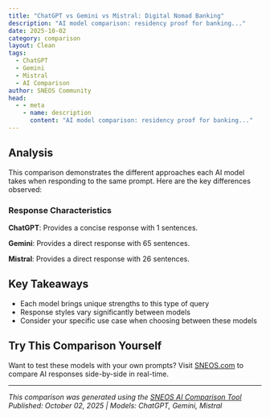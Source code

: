 ```yaml
---
title: "ChatGPT vs Gemini vs Mistral: Digital Nomad Banking"
description: "AI model comparison: residency proof for banking..."
date: 2025-10-02
category: comparison
layout: Clean
tags:
  - ChatGPT
  - Gemini
  - Mistral
  - AI Comparison
author: SNEOS Community
head:
  - - meta
    - name: description
      content: "AI model comparison: residency proof for banking..."
---
```


<ChatComparison
  title="ChatGPT vs Gemini vs Mistral: Digital Nomad Banking"
  prompt="residency proof for banking"
  :responses='{
    "ChatGPT": "Error calling OpenAI API.",
    "Gemini": "Okay, let\u0027s break down what constitutes proof of residency for banking purposes. Banks need to verify your address to comply with regulations like the Bank Secrecy Act and Know Your Customer (KYC) rules.  They need to be sure you are who you say you are and where you say you live.\n\n**Commonly Accepted Documents:**\n\nThe *best* documents are usually official and recent (within the last 3 months is generally preferred, though some banks might accept older documents). Here\u0027s a list of the most common and reliable options:\n\n*   **Utility Bill:**\n    *   **What it is:** A bill for a service like electricity, gas, water, internet, or cable TV.\n    *   **Important:**  It *must* be in your name (or, in some cases, a joint account with a spouse/partner).  A bill in a roommate\u0027s name won\u0027t work.  Often, a *physical* bill is required, but some banks may accept online statements you can print, but not a simple screenshot of a bill on your phone.\n    *   **Tips:** Use the most recent bill possible.\n\n*   **Bank Statement:**\n    *   **What it is:** A statement from another bank or financial institution.\n    *   **Important:** It has to show your name and current address.  If you\u0027re opening your *first* bank account, this won\u0027t be an option.\n\n*   **Credit Card Statement:**\n    *   **What it is:** A statement from a credit card company.\n    *   **Important:** Similar to a bank statement, it needs your name and address.\n\n*   **Driver\u0027s License or State-Issued ID Card:**\n    *   **What it is:** Government-issued identification.\n    *   **Important:** While widely accepted, some banks may *not* accept it *as the sole proof of residency* if the address on the ID doesn\u0027t match the address you\u0027re providing for the account. It\u0027s usually best if it does match. Some banks may require this in addition to another residency proof item.\n\n*   **Lease Agreement (Rental Agreement):**\n    *   **What it is:** A legally binding contract between you and your landlord.\n    *   **Important:** It must be a current, valid lease agreement.  It needs to show your name, the landlord\u0027s name (or property management company), the property address, and the lease dates.\n\n*   **Mortgage Statement:**\n    *   **What it is:** A statement from your mortgage lender.\n    *   **Important:** If you own your home, this is a good option.\n\n*   **Property Tax Bill:**\n    *   **What it is:** A bill for property taxes.\n    *   **Important:** Needs to show your name and the property address.\n\n*   **Official Government Correspondence:**\n    *   **What it is:** Mail from a government agency (federal, state, or local).\n    *   **Examples:**  Tax refund notice, Social Security statement, jury duty summons, or anything from the DMV (Department of Motor Vehicles) *other* than your driver\u0027s license itself.\n    *   **Important:** The correspondence must be recent and clearly show your name and address.\n\n**Important Considerations and Potential Issues:**\n\n*   **Matching Names:**  The name on the document *must* match the name you\u0027re using to open the bank account. If you\u0027ve recently changed your name (marriage, divorce, etc.), you\u0027ll need to provide documentation of the name change (marriage certificate, divorce decree, court order).\n*   **P.O. Boxes:**  A P.O. Box is *not* a valid proof of residency. Banks need your physical street address.\n*   **Online vs. Physical Documents:**  While some banks accept printed online statements, others require original, physical documents mailed to you. *Always check with the bank directly.*\n*   **Age of Documents:**  Most banks require documents to be recent, usually within the last 3 months.\n*   **Specific Bank Requirements:**  *Every bank has its own specific policies.*  It\u0027s absolutely crucial to check with the bank you\u0027re opening an account with to confirm exactly what documents they will accept.  Call them, visit their website, or ask in person.\n*   **If You Live With Someone Else:** This can be tricky.\n    *   **If you are on the lease/mortgage/utility bills:**  Then you can use those as proof.\n    *   **If you are *not* on those documents:**  You may need a notarized letter from the person whose name *is* on the documents, stating that you live at the address. The bank may also require a copy of that person\u0027s ID and proof of residency. This is more common with smaller, local banks.\n\n**Example Scenario:**\n\nLet\u0027s say you\u0027re opening a new checking account at a national bank.  You\u0027ve recently moved.  You could use:\n\n1.  **Your current driver\u0027s license** *if* it shows your new address *AND* a recent (within 3 months) **utility bill** in your name for your new address.\n2.  *OR* Your current driver\u0027s license (even if it has your old address) *AND* a copy of your **signed lease agreement** for your new apartment.\n3. *OR* a printed copy of your bank statement from another bank which shows your current address along with your current driver\u0027s license.\n\n**In summary, the best approach is to:**\n\n1.  **Contact the bank directly** and ask them for a list of acceptable documents for proof of residency.\n2.  **Gather the required documents** that meet their criteria.\n3.  **Make sure the documents are recent, in your name, and show your current physical address.**\n\nBy doing these things, you\u0027ll minimize the risk of delays or issues when opening your bank account. Good luck!\n",
    "Mistral": "To open a bank account or apply for certain banking services, you may be required to provide proof of residency. The specific documents accepted can vary by bank and country, but generally, the following are commonly accepted forms of residency proof:\n\n1. **Utility Bills**: Recent utility bills (electricity, water, gas, internet) in your name, showing your current address.\n2. **Rental Agreement**: A lease or rental agreement that includes your name and current address.\n3. **Mortgage Statement**: A mortgage statement or deed of sale for your property.\n4. **Bank Statements**: Recent bank statements showing your current address.\n5. **Government-Issued Documents**: Documents such as a driver\u0027s license, voter registration card, or tax documents that include your current address.\n6. **Employment Letter**: A letter from your employer confirming your address.\n7. **Insurance Documents**: Insurance policies or statements that include your current address.\n8. **School Records**: For students, a letter from your school or university confirming your address.\n9. **Post Office Box**: In some cases, a post office box may be accepted if it is linked to a physical address.\n\n### Tips for Providing Residency Proof:\n- **Recent Documents**: Ensure that the documents are recent, typically within the last 3-6 months.\n- **Original Copies**: Banks often require original documents or certified copies.\n- **Consistency**: Make sure the address on your residency proof matches the address you provide on your application.\n- **Multiple Documents**: Sometimes, banks may require more than one form of residency proof.\n\n### Additional Considerations:\n- **International Students/Expats**: If you are an international student or expat, you may need to provide additional documentation, such as a student visa or work permit.\n- **Temporary Addresses**: If you are using a temporary address, be prepared to explain your situation and provide additional documentation if needed.\n\nAlways check with the specific bank for their exact requirements, as they can vary."
  }'
  published-date="08:55"
/>

## Analysis

This comparison demonstrates the different approaches each AI model takes when responding to the same prompt. Here are the key differences observed:

### Response Characteristics

**ChatGPT**: Provides a concise response with 1 sentences. 

**Gemini**: Provides a direct response with 65 sentences. 

**Mistral**: Provides a direct response with 26 sentences. 

## Key Takeaways

- Each model brings unique strengths to this type of query
- Response styles vary significantly between models
- Consider your specific use case when choosing between these models

## Try This Comparison Yourself

Want to test these models with your own prompts? Visit [SNEOS.com](https://sneos.com) to compare AI responses side-by-side in real-time.

---

*This comparison was generated using the [SNEOS AI Comparison Tool](https://sneos.com)*
*Published: October 02, 2025 | Models: ChatGPT, Gemini, Mistral*
